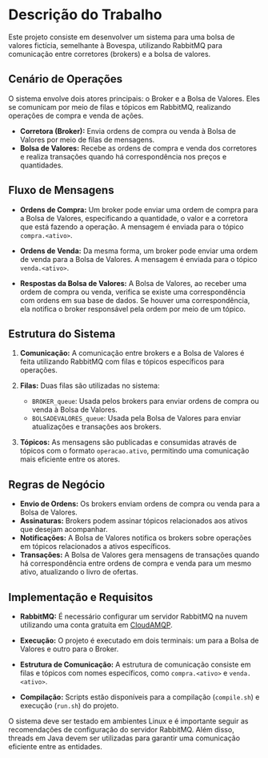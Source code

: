 # Descrição do Trabalho

Este projeto consiste em desenvolver um sistema para uma bolsa de valores fictícia, semelhante à Bovespa, utilizando RabbitMQ para comunicação entre corretores (brokers) e a bolsa de valores.

## Cenário de Operações

O sistema envolve dois atores principais: o Broker e a Bolsa de Valores. Eles se comunicam por meio de filas e tópicos em RabbitMQ, realizando operações de compra e venda de ações.

- **Corretora (Broker):** Envia ordens de compra ou venda à Bolsa de Valores por meio de filas de mensagens.
- **Bolsa de Valores:** Recebe as ordens de compra e venda dos corretores e realiza transações quando há correspondência nos preços e quantidades.

## Fluxo de Mensagens

- **Ordens de Compra:** Um broker pode enviar uma ordem de compra para a Bolsa de Valores, especificando a quantidade, o valor e a corretora que está fazendo a operação. A mensagem é enviada para o tópico `compra.<ativo>`.

- **Ordens de Venda:** Da mesma forma, um broker pode enviar uma ordem de venda para a Bolsa de Valores. A mensagem é enviada para o tópico `venda.<ativo>`.

- **Respostas da Bolsa de Valores:** A Bolsa de Valores, ao receber uma ordem de compra ou venda, verifica se existe uma correspondência com ordens em sua base de dados. Se houver uma correspondência, ela notifica o broker responsável pela ordem por meio de um tópico.

## Estrutura do Sistema

1. **Comunicação:** A comunicação entre brokers e a Bolsa de Valores é feita utilizando RabbitMQ com filas e tópicos específicos para operações.

2. **Filas:** Duas filas são utilizadas no sistema:
    - `BROKER_queue`: Usada pelos brokers para enviar ordens de compra ou venda à Bolsa de Valores.
    - `BOLSADEVALORES_queue`: Usada pela Bolsa de Valores para enviar atualizações e transações aos brokers.

3. **Tópicos:** As mensagens são publicadas e consumidas através de tópicos com o formato `operacao.ativo`, permitindo uma comunicação mais eficiente entre os atores.

## Regras de Negócio

- **Envio de Ordens:** Os brokers enviam ordens de compra ou venda para a Bolsa de Valores.
- **Assinaturas:** Brokers podem assinar tópicos relacionados aos ativos que desejam acompanhar.
- **Notificações:** A Bolsa de Valores notifica os brokers sobre operações em tópicos relacionados a ativos específicos.
- **Transações:** A Bolsa de Valores gera mensagens de transações quando há correspondência entre ordens de compra e venda para um mesmo ativo, atualizando o livro de ofertas.

## Implementação e Requisitos

- **RabbitMQ:** É necessário configurar um servidor RabbitMQ na nuvem utilizando uma conta gratuita em [CloudAMQP](https://www.cloudamqp.com/).
  
- **Execução:** O projeto é executado em dois terminais: um para a Bolsa de Valores e outro para o Broker.

- **Estrutura de Comunicação:** A estrutura de comunicação consiste em filas e tópicos com nomes específicos, como `compra.<ativo>` e `venda.<ativo>`.

- **Compilação:** Scripts estão disponíveis para a compilação (`compile.sh`) e execução (`run.sh`) do projeto.

O sistema deve ser testado em ambientes Linux e é importante seguir as recomendações de configuração do servidor RabbitMQ. Além disso, threads em Java devem ser utilizadas para garantir uma comunicação eficiente entre as entidades.
